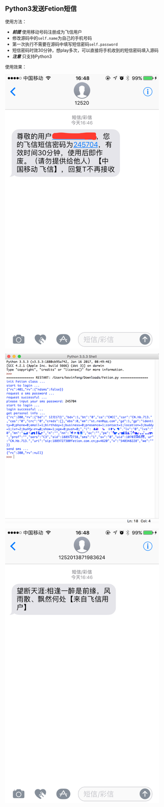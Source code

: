 ##  Python3发送Fetion短信  

使用方法：
  
  * ***前提*** 使用移动号码注册成为飞信用户
  * 修改源码中的<code>self.name</code>为自己的手机号码
  * 第一次执行不需要在源码中填写短信密码<code>self.password</code>
  * 短信密码时效30分钟，想play多次，可以直接将手机收到的短信密码填入源码
  * ***注意*** 只支持Python3
  
使用效果：
   
  ![](smspassword.png)
  
  ![](snapshot.png)
  
  ![](message.png)
    
  

